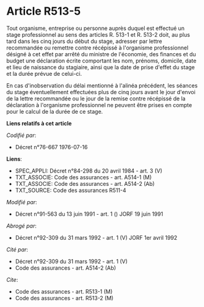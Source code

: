 # Article R513-5

Tout organisme, entreprise ou personne auprès duquel est effectué un stage professionnel au sens des articles R. 513-1 et R.
513-2 doit, au plus tard dans les cinq jours du début du stage, adresser par lettre recommandée ou remettre contre récépissé
à l'organisme professionnel désigné à cet effet par arrêté du ministre de l'économie, des finances et du budget une
déclaration écrite comportant les nom, prénoms, domicile, date et lieu de naissance du stagiaire, ainsi que la date de prise
d'effet du stage et la durée prévue de celui-ci.

En cas d'inobservation du délai mentionné à l'alinéa précédent, les séances du stage éventuellement effectuées plus de cinq
jours avant le jour d'envoi de la lettre recommandée ou le jour de la remise contre récépissé de la déclaration à l'organisme
professionnel ne peuvent être prises en compte pour le calcul de la durée de ce stage.

**Liens relatifs à cet article**

_Codifié par_:

  - Décret n°76-667 1976-07-16

**Liens**:

  - SPEC_APPLI: Décret n°84-298 du 20 avril 1984 - art. 3 (V)
  - TXT_ASSOCIE: Code des assurances - art. A514-1 (M)
  - TXT_ASSOCIE: Code des assurances - art. A514-2 (Ab)
  - TXT_SOURCE: Code des assurances R511-4

_Modifié par_:

  - Décret n°91-563 du 13 juin 1991 - art. 1 () JORF 19 juin 1991

_Abrogé par_:

  - Décret n°92-309 du 31 mars 1992 - art. 1 (V) JORF 1er avril 1992

_Cité par_:

  - Décret n°92-309 du 31 mars 1992 - art. 1 (V)
  - Code des assurances - art. A514-2 (Ab)

_Cite_:

  - Code des assurances - art. R513-1 (M)
  - Code des assurances - art. R513-2 (M)
